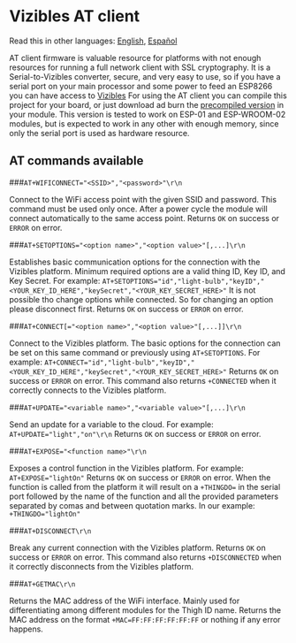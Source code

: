 # Vizibles AT client

Read this in other languages: [English](https://github.com/Enxine/ViziblesArduino/blob/master/examples/AT/README.md), [Español](https://github.com/Enxine/ViziblesArduino/blob/master/examples/AT/README.es.md)

AT client firmware is valuable resource for platforms with not enough resources for running a full network client with SSL cryptography. It is a Serial-to-Vizibles converter, secure, and very easy to use, so if you have a serial port on your main processor and some power to feed an ESP8266 you can have access to [Vizibles](https://vizibles.com)
For using the AT client you can compile this project for your board, or just download ad burn the [precompiled version](https://github.com/Enxine/ViziblesArduino/releases/) in your module. This version is tested to work on ESP-01 and ESP-WROOM-02 modules, but is expected to work in any other with enough memory, since only the serial port is used as hardware resource.  

## AT commands available

###```AT+WIFICONNECT="<SSID>","<password>"\r\n```

Connect to the WiFi access point with the given SSID and password. This command must be used only once. After a power cycle the module will connect automatically to the same access point.
Returns ```OK``` on success or ```ERROR``` on error. 

###```AT+SETOPTIONS="<option name>","<option value>"[,...]\r\n```

Establishes basic communication options for the connection with the Vizibles platform. Minimum required options are a valid thing ID, Key ID, and Key Secret. For example: ```AT+SETOPTIONS="id","light-bulb","keyID","<YOUR_KEY_ID_HERE","keySecret","<YOUR_KEY_SECRET_HERE>"```
It is not possible tho change options while connected. So for changing an option please disconnect first.
Returns ```OK``` on success or ```ERROR``` on error.

###```AT+CONNECT[="<option name>","<option value>"[,...]]\r\n```

Connect to the Vizibles platform. The basic options for the connection can be set on this same command or previously using ```AT+SETOPTIONS```. For example: ```AT+CONNECT="id","light-bulb","keyID","<YOUR_KEY_ID_HERE","keySecret","<YOUR_KEY_SECRET_HERE>"```
Returns ```OK``` on success or ```ERROR``` on error. This command also returns ```+CONNECTED``` when it correctly connects to the Vizibles platform.

###```AT+UPDATE="<variable name>","<variable value>"[,...]\r\n```

Send an update for a variable to the cloud. For example: ```AT+UPDATE="light","on"\r\n```
Returns ```OK``` on success or ```ERROR``` on error.
 
###```AT+EXPOSE="<function name>"\r\n```

Exposes a control function in the Vizibles platform. For example: ```AT+EXPOSE="lightOn"``` 
Returns ```OK``` on success or ```ERROR``` on error. When the function is called from the platform it will result on a ```+THINGDO=``` in the serial port followed by the name of the function and all the provided parameters separated by comas and between quotation marks. In our example: ```+THINGDO="lightOn"```

###```AT+DISCONNECT\r\n```

Break any current connection with the Vizibles platform.
Returns ```OK``` on success or ```ERROR``` on error. This command also returns ```+DISCONNECTED``` when it correctly disconnects from the Vizibles platform.

###```AT+GETMAC\r\n```

Returns the MAC address of the WiFi interface. Mainly used for differentiating among different modules for the Thigh ID name. Returns the MAC address on the format ```+MAC=FF:FF:FF:FF:FF:FF``` or nothing if any error happens.
